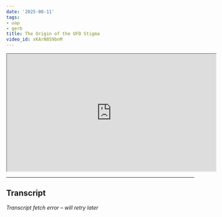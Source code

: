 ```yaml
---
date: '2025-08-11'
tags:
- uap
- gerb
title: The Origin of the UFO Stigma
video_id: xKArN8S9bnM
---
```


<iframe width="560" height="315" src="https://www.youtube.com/embed/xKArN8S9bnM" allowfullscreen></iframe>

---

## Transcript
*Transcript fetch error – will retry later*